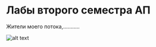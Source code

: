 # Лабы второго семестра АП
Жители моего потока,...........

![alt text](https://i.imgur.com/7ftPtiR.png)
